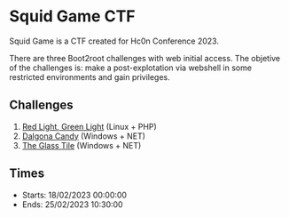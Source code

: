 # Squid Game CTF

Squid Game is a CTF created for Hc0n Conference 2023.

There are three Boot2root challenges with web initial access. The objetive of the challenges is: make a post-explotation via webshell in some restricted environments and gain privileges.

## Challenges

1. [Red Light, Green Light](challenge-01) (Linux + PHP)
2. [Dalgona Candy](challenge-02) (Windows + NET)
3. [The Glass Tile](challenge-03) (Windows + NET)

## Times

- Starts: 18/02/2023 00:00:00
- Ends: 25/02/2023 10:30:00
